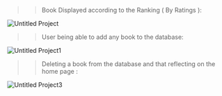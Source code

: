 >> Book Displayed according to the Ranking ( By Ratings ):

![Untitled Project](https://github.com/krizhnaa/Personal-BookTracker.py/assets/86138069/8846e4f3-1e01-4d8a-a7d6-a2572e409a71)

>> User being able to add any book to the database:

![Untitled Project1](https://github.com/krizhnaa/Personal-BookTracker.py/assets/86138069/45e9b257-3ba4-48a8-a612-a04d8fed29c3)

>> Deleting a book from the database and that reflecting on the home page :

![Untitled Project3](https://github.com/krizhnaa/Personal-BookTracker.py/assets/86138069/cfd34f85-2ba0-48f7-bcb3-df8a9bbd8a43)
